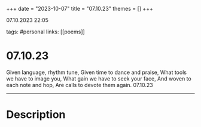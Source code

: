 +++
date = "2023-10-07"
title = "07.10.23"
themes = []
+++

07.10.2023 22:05

tags: #personal
links: [[poems]]

# 07.10.23

Given language, rhythm tune,
Given time to dance and praise,
What tools we have to image you,
What gain we have to seek your face,
And woven to each note and hop,
Are calls to devote them again.
07.10.23

---

# Description

